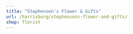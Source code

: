 ```yaml
---
title: "Stephenson's Flower & Gifts"
url: /harrisburg/stephensons-flower-and-gifts/
shop: florist
---
```

